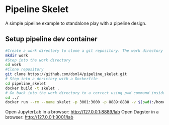 # Pipeline Skelet
A simple pipeline example to standalone play with a pipeline design.

## Setup pipeline dev container

```bash
#Create a work directory to clone a git repository. The work directory will be mounted to the container.   
mkdir work
#Step into the work directory
cd work
#Clone repository 
git clone https://github.com/dsml4/pipeline_skelet.git
# Step into a derictory with a Dockerfile 
cd pipeline_skelet
docker build -t skelet .
# Go back into the work directory to a correct using pwd command inside the next docker run instruction.
cd ../
docker run --rm --name skelet -p 3001:3000 -p 8889:8888 -v $(pwd):/home/jovyan/work -e DAGSTER_HOME=/home/jovyan/work/daghome skelet bash work/pipeline_skelet/start.sh
```

Open JupyterLab in a browser: http://127.0.0.1:8889/lab
Open Dagster in a browser: http://127.0.0.1:3001/lab
